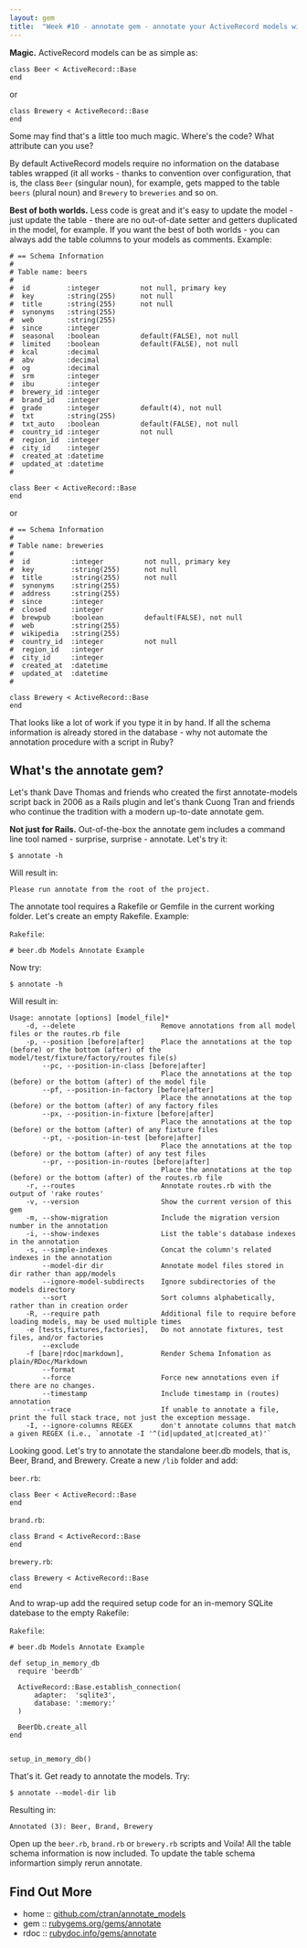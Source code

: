```yaml
---
layout: gem
title:  "Week #10 - annotate gem - annotate your ActiveRecord models with comments about your table structure"
---
```


**Magic.**  ActiveRecord models can be as simple as:

~~~
class Beer < ActiveRecord::Base
end
~~~

or

~~~
class Brewery < ActiveRecord::Base
end
~~~

Some may find that's a little too much magic. Where's the code? What attribute can you use?

By default ActiveRecord models require no information on the database tables wrapped
(it all works - thanks to convention over configuration, that is,
the class `Beer` (singular noun), for example, gets mapped to the table `beers` (plural noun)
and `Brewery` to `breweries` and so on.

**Best of both worlds.**  Less code is great and it's easy to update the model - just update the table -
there are no out-of-date setter and getters duplicated in the model, for example.
If you want the best of both worlds - you can always add the table columns to your models as comments. Example:

~~~
# == Schema Information
#
# Table name: beers
#
#  id         :integer          not null, primary key
#  key        :string(255)      not null
#  title      :string(255)      not null
#  synonyms   :string(255)
#  web        :string(255)
#  since      :integer
#  seasonal   :boolean          default(FALSE), not null
#  limited    :boolean          default(FALSE), not null
#  kcal       :decimal
#  abv        :decimal
#  og         :decimal
#  srm        :integer
#  ibu        :integer
#  brewery_id :integer
#  brand_id   :integer
#  grade      :integer          default(4), not null
#  txt        :string(255)
#  txt_auto   :boolean          default(FALSE), not null
#  country_id :integer          not null
#  region_id  :integer
#  city_id    :integer
#  created_at :datetime
#  updated_at :datetime
#

class Beer < ActiveRecord::Base
end
~~~

or

~~~
# == Schema Information
#
# Table name: breweries
#
#  id          :integer          not null, primary key
#  key         :string(255)      not null
#  title       :string(255)      not null
#  synonyms    :string(255)
#  address     :string(255)
#  since       :integer
#  closed      :integer
#  brewpub     :boolean          default(FALSE), not null
#  web         :string(255)
#  wikipedia   :string(255)
#  country_id  :integer          not null
#  region_id   :integer
#  city_id     :integer
#  created_at  :datetime
#  updated_at  :datetime
#

class Brewery < ActiveRecord::Base
end
~~~

That looks like a lot of work if you type it in by hand.
If all the schema information is already stored in the database - why not automate the annotation procedure with a script in Ruby? 


## What's the annotate gem?

Let's thank Dave Thomas and friends who created the first annotate-models script back in 2006 as a Rails plugin
and let's thank Cuong Tran and friends who continue the tradition with a modern up-to-date annotate gem.


**Not just for Rails.**  Out-of-the-box the annotate gem includes
a command line tool named - surprise, surprise - annotate. Let's try it:

~~~
$ annotate -h
~~~

Will result in:

~~~
Please run annotate from the root of the project.
~~~

The annotate tool requires a Rakefile or Gemfile in the current working folder. Let's create an empty
Rakefile. Example:

`Rakefile`:
~~~
# beer.db Models Annotate Example
~~~

Now try:

~~~
$ annotate -h
~~~

Will result in:

~~~
Usage: annotate [options] [model_file]*
    -d, --delete                     Remove annotations from all model files or the routes.rb file
    -p, --position [before|after]    Place the annotations at the top (before) or the bottom (after) of the model/test/fixture/factory/routes file(s)
        --pc, --position-in-class [before|after]
                                     Place the annotations at the top (before) or the bottom (after) of the model file
        --pf, --position-in-factory [before|after]
                                     Place the annotations at the top (before) or the bottom (after) of any factory files
        --px, --position-in-fixture [before|after]
                                     Place the annotations at the top (before) or the bottom (after) of any fixture files
        --pt, --position-in-test [before|after]
                                     Place the annotations at the top (before) or the bottom (after) of any test files
        --pr, --position-in-routes [before|after]
                                     Place the annotations at the top (before) or the bottom (after) of the routes.rb file
    -r, --routes                     Annotate routes.rb with the output of 'rake routes'
    -v, --version                    Show the current version of this gem
    -m, --show-migration             Include the migration version number in the annotation
    -i, --show-indexes               List the table's database indexes in the annotation
    -s, --simple-indexes             Concat the column's related indexes in the annotation
        --model-dir dir              Annotate model files stored in dir rather than app/models
        --ignore-model-subdirects    Ignore subdirectories of the models directory
        --sort                       Sort columns alphabetically, rather than in creation order
    -R, --require path               Additional file to require before loading models, may be used multiple times
    -e [tests,fixtures,factories],   Do not annotate fixtures, test files, and/or factories
        --exclude
    -f [bare|rdoc|markdown],         Render Schema Infomation as plain/RDoc/Markdown
        --format
        --force                      Force new annotations even if there are no changes.
        --timestamp                  Include timestamp in (routes) annotation
        --trace                      If unable to annotate a file, print the full stack trace, not just the exception message.
    -I, --ignore-columns REGEX       don't annotate columns that match a given REGEX (i.e., `annotate -I '^(id|updated_at|created_at)'`
~~~

Looking good. Let's try to annotate the standalone beer.db models, that is, Beer, Brand, and Brewery.
Create a new `/lib` folder and add:

`beer.rb`:
~~~
class Beer < ActiveRecord::Base
end
~~~

`brand.rb`:
~~~
class Brand < ActiveRecord::Base
end
~~~

`brewery.rb`:
~~~
class Brewery < ActiveRecord::Base
end
~~~

And to wrap-up add the required setup code for an in-memory SQLite datebase to the empty Rakefile:

`Rakefile`:
~~~
# beer.db Models Annotate Example

def setup_in_memory_db
  require 'beerdb'
  
  ActiveRecord::Base.establish_connection(
      adapter:  'sqlite3',
      database: ':memory:'
  )
  
  BeerDb.create_all
end


setup_in_memory_db()
~~~

That's it. Get ready to annotate the models. Try:

~~~
$ annotate --model-dir lib
~~~

Resulting in:

~~~
Annotated (3): Beer, Brand, Brewery
~~~

Open up the `beer.rb`, `brand.rb` or `brewery.rb` scripts and Voila!
All the table schema information is now included. To update the table schema informartion simply rerun annotate.

## Find Out More 

* home     :: [github.com/ctran/annotate_models](https://github.com/ctran/annotate_models)
* gem      :: [rubygems.org/gems/annotate](https://rubygems.org/gems/annotate)
* rdoc     :: [rubydoc.info/gems/annotate](http://rubydoc.info/gems/annotate)
